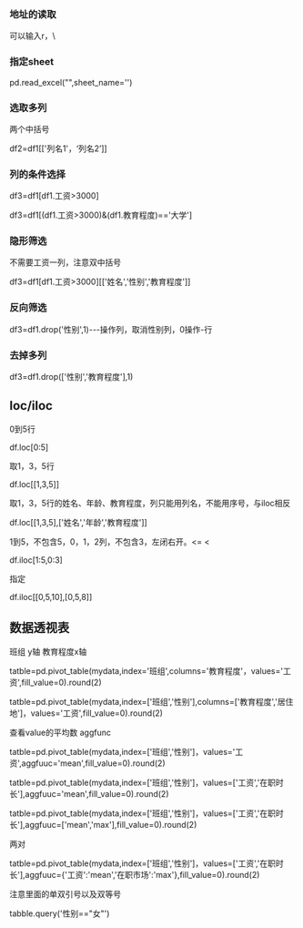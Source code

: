 ### 地址的读取

可以输入r，\

### 指定sheet

  pd.read_excel("",sheet_name='')

### 选取多列

两个中括号

  df2=df1[['列名1'，‘列名2’]]

### 列的条件选择

  df3=df1[df1.工资>3000]
  
  df3=df1[(df1.工资>3000)&(df1.教育程度)=='大学']
  
### 隐形筛选

不需要工资一列，注意双中括号

  df3=df1[df1.工资>3000][['姓名','性别','教育程度']]
  
### 反向筛选

  df3=df1.drop('性别',1)---操作列，取消性别列，0操作-行
  
### 去掉多列

  df3=df1.drop(['性别','教育程度'],1)
  
## loc/iloc

0到5行

  df.loc[0:5] 

取1，3，5行

  df.loc[[1,3,5]]  

取1，3，5行的姓名、年龄、教育程度，列只能用列名，不能用序号，与iloc相反

  df.loc[[1,3,5],['姓名','年龄','教育程度']] 

1到5，不包含5，0，1，2列，不包含3，左闭右开。<=      <

  df.iloc[1:5,0:3] 

指定

  df.iloc[[0,5,10],[0,5,8]] 
  
## 数据透视表

班组 y轴  教育程度x轴

  tatble=pd.pivot_table(mydata,index='班组',columns='教育程度'，values='工资',fill_value=0).round(2)

  tatble=pd.pivot_table(mydata,index=['班组','性别'],columns=['教育程度','居住地']，values='工资',fill_value=0).round(2)

查看value的平均数 aggfunc

  tatble=pd.pivot_table(mydata,index=['班组','性别']，values='工资',aggfuuc='mean',fill_value=0).round(2)

  tatble=pd.pivot_table(mydata,index=['班组','性别']，values=['工资','在职时长'],aggfuuc='mean',fill_value=0).round(2)

  tatble=pd.pivot_table(mydata,index=['班组','性别']，values=['工资','在职时长'],aggfuuc=['mean','max'],fill_value=0).round(2)

两对

  tatble=pd.pivot_table(mydata,index=['班组','性别']，values=['工资','在职时长'],aggfuuc={'工资':'mean','在职市场':'max'},fill_value=0).round(2)

注意里面的单双引号以及双等号

  tabble.query('性别=="女"')
